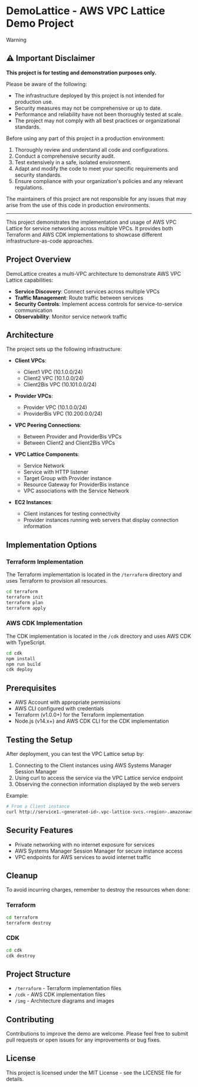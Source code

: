 # DemoLattice - AWS VPC Lattice Demo Project

> [!WARNING]  
> ## ⚠️ Important Disclaimer
>
> **This project is for testing and demonstration purposes only.**
>
> Please be aware of the following:
>
> - The infrastructure deployed by this project is not intended for production use.
> - Security measures may not be comprehensive or up to date.
> - Performance and reliability have not been thoroughly tested at scale.
> - The project may not comply with all best practices or organizational standards.
>
> Before using any part of this project in a production environment:
>
> 1. Thoroughly review and understand all code and configurations.
> 2. Conduct a comprehensive security audit.
> 3. Test extensively in a safe, isolated environment.
> 4. Adapt and modify the code to meet your specific requirements and security standards.
> 5. Ensure compliance with your organization's policies and any relevant regulations.
>
> The maintainers of this project are not responsible for any issues that may arise from the use of this code in production environments.
---

This project demonstrates the implementation and usage of AWS VPC Lattice for service networking across multiple VPCs. It provides both Terraform and AWS CDK implementations to showcase different infrastructure-as-code approaches.

## Project Overview

DemoLattice creates a multi-VPC architecture to demonstrate AWS VPC Lattice capabilities:

- **Service Discovery**: Connect services across multiple VPCs
- **Traffic Management**: Route traffic between services
- **Security Controls**: Implement access controls for service-to-service communication
- **Observability**: Monitor service network traffic

## Architecture

The project sets up the following infrastructure:

- **Client VPCs**: 
  - Client1 VPC (10.1.0.0/24)
  - Client2 VPC (10.1.0.0/24)
  - Client2Bis VPC (10.101.0.0/24)

- **Provider VPCs**:
  - Provider VPC (10.1.0.0/24)
  - ProviderBis VPC (10.200.0.0/24)

- **VPC Peering Connections**:
  - Between Provider and ProviderBis VPCs
  - Between Client2 and Client2Bis VPCs

- **VPC Lattice Components**:
  - Service Network
  - Service with HTTP listener
  - Target Group with Provider instance
  - Resource Gateway for ProviderBis instance
  - VPC associations with the Service Network

- **EC2 Instances**:
  - Client instances for testing connectivity
  - Provider instances running web servers that display connection information

## Implementation Options

### Terraform Implementation

The Terraform implementation is located in the `/terraform` directory and uses Terraform to provision all resources.

```bash
cd terraform
terraform init
terraform plan
terraform apply
```

### AWS CDK Implementation

The CDK implementation is located in the `/cdk` directory and uses AWS CDK with TypeScript.

```bash
cd cdk
npm install
npm run build
cdk deploy
```

## Prerequisites

- AWS Account with appropriate permissions
- AWS CLI configured with credentials
- Terraform (v1.0.0+) for the Terraform implementation
- Node.js (v14.x+) and AWS CDK CLI for the CDK implementation

## Testing the Setup

After deployment, you can test the VPC Lattice setup by:

1. Connecting to the Client instances using AWS Systems Manager Session Manager
2. Using curl to access the service via the VPC Lattice service endpoint
3. Observing the connection information displayed by the web servers

Example:
```bash
# From a Client instance
curl http://service1.<generated-id>.vpc-lattice-svcs.<region>.amazonaws.com
```

## Security Features

- Private networking with no internet exposure for services
- AWS Systems Manager Session Manager for secure instance access
- VPC endpoints for AWS services to avoid internet traffic

## Cleanup

To avoid incurring charges, remember to destroy the resources when done:

### Terraform
```bash
cd terraform
terraform destroy
```

### CDK
```bash
cd cdk
cdk destroy
```

## Project Structure

- `/terraform` - Terraform implementation files
- `/cdk` - AWS CDK implementation files
- `/img` - Architecture diagrams and images

## Contributing

Contributions to improve the demo are welcome. Please feel free to submit pull requests or open issues for any improvements or bug fixes.

## License

This project is licensed under the MIT License - see the LICENSE file for details.